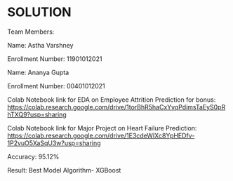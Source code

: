 # SOLUTION
Team Members:

Name: Astha Varshney

Enrollment Number: 11901012021

Name: Ananya Gupta

Enrollment Number: 00401012021

Colab Notebook link for EDA on Employee Attrition Prediction for bonus: https://colab.research.google.com/drive/1torBhR5haCxYvqPdimsTaEyS0pRhTXQ9?usp=sharing

Colab Notebook link for Major Project on Heart Failure Prediction: https://colab.research.google.com/drive/1E3cdeWIXc8YpHEDfv-1P2vuO5XaSqU3w?usp=sharing

Accuracy: 95.12%

Result: Best Model Algorithm- XGBoost
